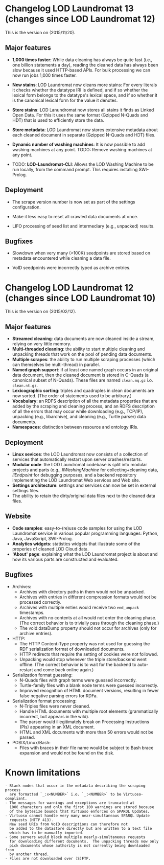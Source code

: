 Changelog LOD Laundromat 13 (changes since LOD Laundromat 12)
=============================================================

This is the version on (2015/11/20).

Major features
--------------

  - **1,000 times faster**: While data cleaning has always be quite
    fast (i.e., one billion statements a day), reading the cleaned
    data has always been slow because it used HTTP-based APIs.  For
    bulk processing we can now run jobs 1,000 times faster.
    
  - **New stains**: LOD Laundromat now cleans more stains: For every
    literals it checks whether the datatype IRI is defined, and if so
    whether the lexical form belongs to the datatype's lexical space,
    and if so whether it is the canonical lexical form for the value
    it denotes.
    
  - **Store stains**: LOD Lanundromat now stores all stains it finds
    as Linked Open Data.  For this it uses the same format (Gzipped
    N-Quads and HDT) that is used to efficiently store the data.
    
  - **Store metadata**: LOD Laundromat now stores extensive metadata
    about each cleaned document in separate (Gzipped N-Quads and HDT)
    files.
    
  - **Dynamic number of washing machines**: It is now possible to add
    washing machines at any point.  TODO: Remove washing machines at
    any point.
    
  - TODO: **LOD-Laundromat-CLI**: Allows the LOD Washing Machine to be
    run locally, from the command prompt.  This requires installing
    SWI-Prolog.


Deployment
----------

  - The scrape version number is now set as part of the settings
    configuration.
    
  - Make it less easy to reset all crawled data documents at once.
  
  - LIFO processing of seed list and intermediary (e.g., unpacked)
    results.


Bugfixes
--------

  - Slowdown when very many (>100K) seedpoints are stored based on
    metadata encountered while cleaning a data file.
    
  - VoID seedpoints were incorrectly typed as archive entries.



Changelog LOD Laundromat 12 (changes since LOD Laundromat 10)
=============================================================

This is the version on (2015/02/12).

Major features
--------------

  - **Streamed cleaning**: data documents are now cleaned inside a stream,
    relying on very little memory.
  - **Multi-threaded cleaning**: the ability to start multiple cleaning
    and unpacking threads that work on the pool of pending data documents.
  - **Multiple scrapes**: the ability to run multiple scraping processes
    (which can themselves be multi-thread) in parallel.
  - **Named graph support**:  if at least one named graph occurs
    in an original data document, then the cleaned document is stored
    in C-Quads (a canonical subset of N-Quads).
    These files are named `clean.nq.gz` i.o. `clean.nt.gz`.
  - **Lexicographic sorting**: triples and quadruples in clean documents
    are now sorted. (The order of statements used to be arbitrary.)
  - **Vocabulary**: an RDFS description of all the metadata properties
    that are added by the scraping and cleaning process, and an RDFS
    description of all the errors that may occur while
    downloading (e.g., TCP/IP), unpacking (e.g., libarchive),
    and cleaning (e.g., Turtle parser) data documents.
  - **Namespaces**: distinction between resource and ontology IRIs.

Deployment
----------

  - **Linux sevices**: the LOD Laundromat now consists of a collection of
    services that automatically restart upon server crashes/restarts.
  - **Modular code**: the LOD Laundromat codebase is split into modular
    projects and parts (e.g., _llWashingMachine_ for collecting+cleaning
    data, _llEndpoint_ for debugging purposes, and a backend repository
    implementing the LOD Laundromat Web services and Web site.
  - **Settings architecture**: settings and services can now be set in
    external settings files.
  - The ability to retain the dirty/original data files next to the cleaned
    data files.

Website
-------

  - **Code samples**: easy-to-(re)use code samples for using the
    LOD Laundromat service in various popular programming languages:
    Python, Java, JavaScript, SWI-Prolog.
  - **Analytics widgets**: statistics widgets that illustrate some of the
    properies of cleaned LOD Cloud data.
  - **'About' page**: explaining what the LOD Laundromat project is about
    and how its various parts are constructed and evaluated.

Bugfixes
--------

  - Archives:
    - Archives with directory paths in them would not be unpacked.
    - Archives with entries in different compression formats
      would not be processed correctly.
    - Archives with multiple enties would receive two `end_unpack` timestamps.
    - Archives with no contents at all would not enter the cleaning phase.
      (The correct behavior is to trivially pass through the cleaning phase.)
    - The void:dataDump property should not occur for archives
      (only for archive entries).
  - HTTP:
    - The HTTP Content-Type property was not used for guessing
      the RDF serialization format of downloaded documents.
    - HTTP redirects that require the setting of cookies were not followed.
    - Unpacking would stop whenever the triple store/backend went offline.
      (The correct behavior is to wait for the backend to auto-restart
      and come back online again.)
  - Serialization format guessing:
    - N-Quads files with graph terms were guessed incorrectly.
    - Turtle-family files with a blank node terms were guessed incorrectly.
    - Improved recognition of HTML document versions, resulting in fewer
      false negative parsing errors for RDFa.
  - Serialization format processing:
    - N-Triples files were never cleaned.
    - Handle HTML documents with multiple root elements
      (grammatically incorrect, but appears in the wild).
    - The parser would illegitimately break on Processing Instructions (PIs)
      appearing in an XML document.
    - HTML and XML documents with more than 50 errors would not be parsed.
  - POSIX/Linux/Bash:
    - Files with braces in their file name would be subject to
      Bash brace expansion and would not be found on the disk.

Known limitations
=================

    - Blank nodes that occur in the metadata describing the scraping process
      are formatted `_:x<NUMBER>` i.o. `_:<NUMBER>` to be Virtuoso-compliant.
    - The messages for warnings and exceptions are truncated at
      1000 characters and only the first 100 warnings are stored because
      of the bytesize bounds that Virtuoso enforces on SPARQL Updates.
    - Virtuoso cannot handle very many near-simultaneaus SPARQL Update
      requests (HTTP 413).
      New seed URIs from VoID descriptions can therefore not
      be added to the datastore directly but are written to a text file
      which has to be manually imported.
    - Some servers would block multiple nearly-simultaneous requests
      for downloading different documents.  The unpacking threads now only
      pick documents whose authority is not currently being downloaded from
      by another thread.
    - Files are not downloaded over (S)FTP.

